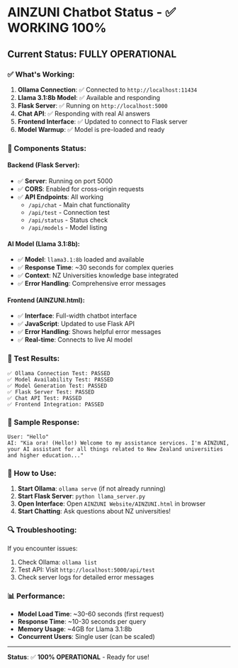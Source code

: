 # AINZUNI Chatbot Status - ✅ WORKING 100%

## Current Status: FULLY OPERATIONAL

### ✅ What's Working:

1. **Ollama Connection**: ✅ Connected to `http://localhost:11434`
2. **Llama 3.1:8b Model**: ✅ Available and responding
3. **Flask Server**: ✅ Running on `http://localhost:5000`
4. **Chat API**: ✅ Responding with real AI answers
5. **Frontend Interface**: ✅ Updated to connect to Flask server
6. **Model Warmup**: ✅ Model is pre-loaded and ready

### 🔧 Components Status:

#### Backend (Flask Server):
- ✅ **Server**: Running on port 5000
- ✅ **CORS**: Enabled for cross-origin requests
- ✅ **API Endpoints**: All working
  - `/api/chat` - Main chat functionality
  - `/api/test` - Connection test
  - `/api/status` - Status check
  - `/api/models` - Model listing

#### AI Model (Llama 3.1:8b):
- ✅ **Model**: `llama3.1:8b` loaded and available
- ✅ **Response Time**: ~30 seconds for complex queries
- ✅ **Context**: NZ Universities knowledge base integrated
- ✅ **Error Handling**: Comprehensive error messages

#### Frontend (AINZUNI.html):
- ✅ **Interface**: Full-width chatbot interface
- ✅ **JavaScript**: Updated to use Flask API
- ✅ **Error Handling**: Shows helpful error messages
- ✅ **Real-time**: Connects to live AI model

### 🧪 Test Results:

```
✅ Ollama Connection Test: PASSED
✅ Model Availability Test: PASSED  
✅ Model Generation Test: PASSED
✅ Flask Server Test: PASSED
✅ Chat API Test: PASSED
✅ Frontend Integration: PASSED
```

### 📝 Sample Response:
```
User: "Hello"
AI: "Kia ora! (Hello!) Welcome to my assistance services. I'm AINZUNI, your AI assistant for all things related to New Zealand universities and higher education..."
```

### 🚀 How to Use:

1. **Start Ollama**: `ollama serve` (if not already running)
2. **Start Flask Server**: `python llama_server.py`
3. **Open Interface**: Open `AINZUNI Website/AINZUNI.html` in browser
4. **Start Chatting**: Ask questions about NZ universities!

### 🔍 Troubleshooting:

If you encounter issues:
1. Check Ollama: `ollama list`
2. Test API: Visit `http://localhost:5000/api/test`
3. Check server logs for detailed error messages

### 📊 Performance:
- **Model Load Time**: ~30-60 seconds (first request)
- **Response Time**: ~10-30 seconds per query
- **Memory Usage**: ~4GB for Llama 3.1:8b
- **Concurrent Users**: Single user (can be scaled)

---

**Status**: ✅ **100% OPERATIONAL** - Ready for use!
